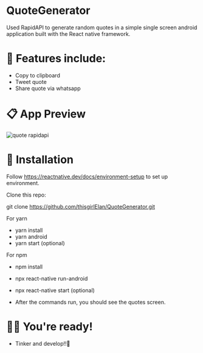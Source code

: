 # QuoteGenerator
Used RapidAPI to generate random quotes in a simple single screen android application built with the React native framework.

# 👔 Features include:
- Copy to clipboard
- Tweet quote
- Share quote via whatsapp

# 📋 App Preview

![quote rapidapi](https://user-images.githubusercontent.com/61628746/212411143-2244927d-8481-4c6b-b643-3fccb2f558f7.jpg)

# 🚀 Installation
 Follow https://reactnative.dev/docs/environment-setup to set up environment.
 
 Clone this repo:
 
git clone https://github.com/thisgirlElan/QuoteGenerator.git

 For yarn

- yarn install
- yarn android
- yarn start (optional)

For npm

- npm install
- npx react-native run-android
- npx react-native start (optional)

- After the commands run, you should see the quotes screen.


# 👨‍💻 You're ready! 
- Tinker and develop!!🎉
